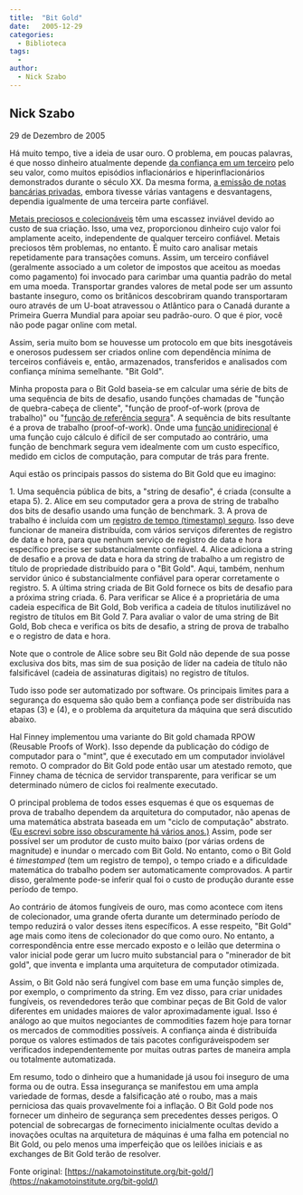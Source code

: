 ```yaml
---
title:  "Bit Gold"
date:   2005-12-29
categories:
  - Biblioteca
tags:
  -
author:
  - Nick Szabo
---
```


  
## Nick Szabo  
29 de Dezembro de 2005


Há muito tempo, tive a ideia de usar ouro. O problema, em poucas palavras, é que nosso dinheiro atualmente depende [da confiança em um terceiro](http://nakamotoinstitute.org/literature/18/html/) pelo seu valor, como muitos episódios inflacionários e hiperinflacionários demonstrados durante o século XX. Da mesma forma, [a emissão de notas bancárias privadas](http://unenumerated.blogspot.com/2005/11/flying-money-brief-overview.html), embora tivesse várias vantagens e desvantagens, dependia igualmente de uma terceira parte confiável.

[Metais preciosos e colecionáveis](http://nakamotoinstitute.org/literature/22/html/) têm uma escassez inviável devido ao custo de sua criação. Isso, uma vez, proporcionou dinheiro cujo valor foi amplamente aceito, independente de qualquer terceiro confiável. Metais preciosos têm problemas, no entanto. É muito caro analisar metais repetidamente para transações comuns. Assim, um terceiro confiável (geralmente associado a um coletor de impostos que aceitou as moedas como pagamento) foi invocado para carimbar uma quantia padrão do metal em uma moeda. Transportar grandes valores de metal pode ser um assunto bastante inseguro, como os britânicos descobriram quando transportaram ouro através de um U-boat atravessou o Atlântico para o Canadá durante a Primeira Guerra Mundial para apoiar seu padrão-ouro. O que é pior, você não pode pagar online com metal.

Assim, seria muito bom se houvesse um protocolo em que bits inesgotáveis e onerosos pudessem ser criados online com dependência mínima de terceiros confiáveis e, então, armazenados, transferidos e analisados com confiança mínima semelhante. "Bit Gold".

Minha proposta para o Bit Gold baseia-se em calcular uma série de bits de uma sequência de bits de desafio, usando funções chamadas de "função de quebra-cabeça de cliente", "função de proof-of-work (prova de trabalho)" ou "[função de referência segura](http://szabo.best.vwh.net/intrapoly.html)". A sequência de bits resultante é a prova de trabalho (proof-of-work). Onde uma [função unidirecional](http://en.wikipedia.org/wiki/One_way_function) é uma função cujo cálculo é difícil de ser computado ao contrário, uma função de benchmark segura vem idealmente com um custo específico, medido em ciclos de computação, para computar de trás para frente.

Aqui estão os principais passos do sistema do Bit Gold que eu imagino:

1\. Uma sequência pública de bits, a "string de desafio", é criada (consulte a etapa 5). 2\. Alice em seu computador gera a prova de string de trabalho dos bits de desafio usando uma função de benchmark. 3\. A prova de trabalho é incluída com um [registro de tempo (timestamp) seguro](http://www.cs.ut.ee/~lipmaa/crypto/link/timestamping/). Isso deve funcionar de maneira distribuída, com vários serviços diferentes de registro de data e hora, para que nenhum serviço de registro de data e hora específico precise ser substancialmente confiável. 4\. Alice adiciona a string de desafio e a prova de data e hora da string de trabalho a um registro de título de propriedade distribuído para o "Bit Gold". Aqui, também, nenhum servidor único é substancialmente confiável para operar corretamente o registro. 5\. A última string criada de Bit Gold fornece os bits de desafio para a próxima string criada. 6\. Para verificar se Alice é a proprietária de uma cadeia específica de Bit Gold, Bob verifica a cadeia de títulos inutilizável no registro de títulos em Bit Gold 7\. Para avaliar o valor de uma string de Bit Gold, Bob checa e verifica os bits de desafio, a string de prova de trabalho e o registro de data e hora.

Note que o controle de Alice sobre seu Bit Gold não depende de sua posse exclusiva dos bits, mas sim de sua posição de líder na cadeia de título não falsificável (cadeia de assinaturas digitais) no registro de títulos.

Tudo isso pode ser automatizado por software. Os principais limites para a segurança do esquema são quão bem a confiança pode ser distribuída nas etapas (3) e (4), e o problema da arquitetura da máquina que será discutido abaixo.

Hal Finney implementou uma variante do Bit gold chamada RPOW (Reusable Proofs of Work). Isso depende da publicação do código de computador para o "mint", que é executado em um computador inviolável remoto. O comprador do Bit Gold pode então usar um atestado remoto, que Finney chama de técnica de servidor transparente, para verificar se um determinado número de ciclos foi realmente executado.

O principal problema de todos esses esquemas é que os esquemas de prova de trabalho dependem da arquitetura do computador, não apenas de uma matemática abstrata baseada em um "ciclo de computação" abstrato. ([Eu escrevi sobre isso obscuramente há vários anos.)](http://szabo.best.vwh.net/intrapoly.html) Assim, pode ser possível ser um produtor de custo muito baixo (por várias ordens de magnitude) e inundar o mercado com Bit Gold. No entanto, como o Bit Gold é _timestamped_ (tem um registro de tempo), o tempo criado e a dificuldade matemática do trabalho podem ser automaticamente comprovados. A partir disso, geralmente pode-se inferir qual foi o custo de produção durante esse período de tempo.

Ao contrário de átomos fungíveis de ouro, mas como acontece com itens de colecionador, uma grande oferta durante um determinado período de tempo reduzirá o valor desses itens específicos. A esse respeito, "Bit Gold" age mais como itens de colecionador do que como ouro. No entanto, a correspondência entre esse mercado exposto e o leilão que determina o valor inicial pode gerar um lucro muito substancial para o "minerador de bit gold", que inventa e implanta uma arquitetura de computador otimizada.

Assim, o Bit Gold não será fungível com base em uma função simples de, por exemplo, o comprimento da string. Em vez disso, para criar unidades fungíveis, os revendedores terão que combinar peças de Bit Gold de valor diferentes em unidades maiores de valor aproximadamente igual. Isso é análogo ao que muitos negociantes de commodities fazem hoje para tornar os mercados de commodities possíveis. A confiança ainda é distribuída porque os valores estimados de tais pacotes configuráveis ​​podem ser verificados independentemente por muitas outras partes de maneira ampla ou totalmente automatizada.

Em resumo, todo o dinheiro que a humanidade já usou foi inseguro de uma forma ou de outra. Essa insegurança se manifestou em uma ampla variedade de formas, desde a falsificação até o roubo, mas a mais perniciosa das quais provavelmente foi a inflação. O Bit Gold pode nos fornecer um dinheiro de segurança sem precedentes desses perigos. O potencial de sobrecargas de fornecimento inicialmente ocultas devido a inovações ocultas na arquitetura de máquinas é uma falha em potencial no Bit Gold, ou pelo menos uma imperfeição que os leilões iniciais e as exchanges de Bit Gold terão de resolver.

Fonte original: [https://nakamotoinstitute.org/bit-gold/](https://nakamotoinstitute.org/bit-gold/)
